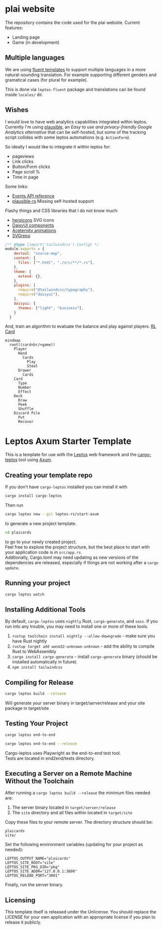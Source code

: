 # plai website
The repository contains the code used for the plai website. 
Current features:

* Landing page 
* Game (in development)

## Multiple languages

We are using [fluent templates](https://projectfluent.org/) to support multiple languages
in a more natural-sounding translation. 
For example supporting different genders and gramatical cases (for plural for example).

This is done via `leptos-fluent` package and translations can be found inside `locales/` dir.

## Wishes

I would love to have web analytics capabilities integrated within leptos. 
Currently I'm using [plausible](https://plausible.io/), an 
_Easy to use and privacy-friendly Google Analytics alternative_ that can be self-hosted,
but some of the tracking script collides with some leptos automations (e.g. `ActionForm`).

So ideally I would like to integrate it within leptos for:

* pageviews
* Link clicks
* Button/Form clicks 
* Page scroll %
* Time in page

Some links: 

* [Events API reference](https://plausible.io/docs/events-api)
* [plausible-rs](https://github.com/goddtriffin/plausible-rs) Missing self-hosted support


Flashy things and CSS libraries that I do not know much:

* [heroicons](https://heroicons.com/) SVG icons
* [DaisyUI components](https://daisyui.com/)
* [Aceternity animations](https://ui.aceternity.com/)
* [SVGrepo](https://www.svgrepo.com/collection/lets-duotone-glyph-icons/4)

```javascript
/** @type {import('tailwindcss').Config} */
module.exports = {
    devtool: "source-map",
    content: {
      files: ["*.html", "./src/**/*.rs"],
    },
    theme: {
      extend: {},
    },
    plugins: [
      require("@tailwindcss/typography"), 
      require("daisyui"),
    ],
    daisyui: {
      themes: ["light", "business"],
    }
  }
```


And, train an algorithm to evaluate the balance and play against players:
[RL Card](https://rlcard.org/index.html)

```mermaid
mindmap
  root((card<br/>game))
    Player
      Hand
        Cards
          Play
          Steal
      Drawer
        Cards
    Card
      Type
      Number
      Effect
    Deck
      Draw
      Peek
      Shuffle
    Discard Pile
      Put
      Recover
```



# Leptos Axum Starter Template

This is a template for use with the [Leptos](https://github.com/leptos-rs/leptos) web framework and the [cargo-leptos](https://github.com/akesson/cargo-leptos) tool using [Axum](https://github.com/tokio-rs/axum).

## Creating your template repo

If you don't have `cargo-leptos` installed you can install it with

```bash
cargo install cargo-leptos
```

Then run
```bash
cargo leptos new --git leptos-rs/start-axum
```

to generate a new project template.

```bash
cd plaicards
```

to go to your newly created project.  
Feel free to explore the project structure, but the best place to start with your application code is in `src/app.rs`.  
Addtionally, Cargo.toml may need updating as new versions of the dependencies are released, especially if things are not working after a `cargo update`.

## Running your project

```bash
cargo leptos watch
```

## Installing Additional Tools

By default, `cargo-leptos` uses `nightly` Rust, `cargo-generate`, and `sass`. If you run into any trouble, you may need to install one or more of these tools.

1. `rustup toolchain install nightly --allow-downgrade` - make sure you have Rust nightly
2. `rustup target add wasm32-unknown-unknown` - add the ability to compile Rust to WebAssembly
3. `cargo install cargo-generate` - install `cargo-generate` binary (should be installed automatically in future)
4. `npm install tailwindcss`


## Compiling for Release
```bash
cargo leptos build --release
```

Will generate your server binary in target/server/release and your site package in target/site

## Testing Your Project
```bash
cargo leptos end-to-end
```

```bash
cargo leptos end-to-end --release
```

Cargo-leptos uses Playwright as the end-to-end test tool.  
Tests are located in end2end/tests directory.

## Executing a Server on a Remote Machine Without the Toolchain
After running a `cargo leptos build --release` the minimum files needed are:

1. The server binary located in `target/server/release`
2. The `site` directory and all files within located in `target/site`

Copy these files to your remote server. The directory structure should be:
```text
plaicards
site/
```
Set the following environment variables (updating for your project as needed):
```text
LEPTOS_OUTPUT_NAME="plaicards"
LEPTOS_SITE_ROOT="site"
LEPTOS_SITE_PKG_DIR="pkg"
LEPTOS_SITE_ADDR="127.0.0.1:3000"
LEPTOS_RELOAD_PORT="3001"
```
Finally, run the server binary.

## Licensing

This template itself is released under the Unlicense. You should replace the LICENSE for your own application with an appropriate license if you plan to release it publicly.
